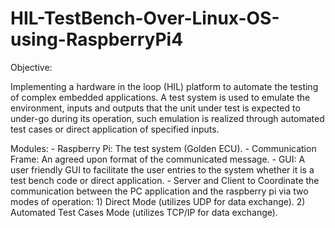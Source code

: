 # HIL-TestBench-Over-Linux-OS-using-RaspberryPi4
Objective:

Implementing a hardware in the loop (HIL) platform to automate the testing of complex embedded applications. A test system is used to emulate the environment, inputs and outputs that the unit under test is expected to under-go during its operation, such emulation is realized through automated test cases or direct application of specified inputs.	

Modules:
	-	Raspberry Pi: The test system (Golden ECU).
	-	Communication Frame: An agreed upon format of the communicated message.
	-	GUI:  A user friendly GUI to facilitate the user entries to the system whether it is a test bench code or direct application.
	- Server and Client to Coordinate the communication between the PC application and the raspberry pi via two modes of operation:
			1) Direct Mode (utilizes UDP for data exchange).
			2) Automated Test Cases Mode (utilizes TCP/IP for data exchange).